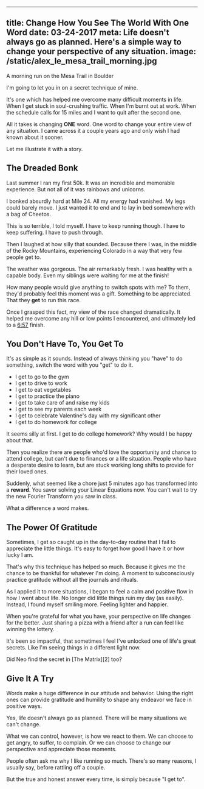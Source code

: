 ----
title: Change How You See The World With One Word
date: 03-24-2017
meta: Life doesn't always go as planned. Here's a simple way to change your perspective of any situation.
image: /static/alex_le_mesa_trail_morning.jpg
----

<amp-img class="pure-img center" src="/static/alex_le_mesa_trail_morning.jpg"
   alt="alex le mesa trail morning"
   layout="responsive"
   width=800
   height=469></amp-img>
</a>
<div class="separator">A morning run on the Mesa Trail in Boulder</div>

I'm going to let you in on a secret technique of mine.

It's one which has helped me overcome many difficult moments in life. When I get stuck in soul-crushing traffic. When I'm burnt out at work. When the schedule calls for 15 miles and I want to quit after the second one.

All it takes is changing **ONE** word. One word to change your entire view of any situation. I came across it a couple years ago and only wish I had known about it sooner.

Let me illustrate it with a story.

## The Dreaded Bonk ##

Last summer I ran my first 50k. It was an incredible and memorable experience. But not all of it was rainbows and unicorns.

I bonked absurdly hard at Mile 24. All my energy had vanished. My legs could barely move. I just wanted it to end and to lay in bed somewhere with a bag of Cheetos.

This is so terrible, I told myself. I have to keep running though. I have to keep suffering. I have to push through.

Then I laughed at how silly that sounded. Because there I was, in the middle of the Rocky Mountains, experiencing Colorado in a way that very few people get to.

The weather was gorgeous. The air remarkably fresh. I was healthy with a capable body. Even my siblings were waiting for me at the finish!

How many people would give anything to switch spots with me? To them, they'd probably feel this moment was a gift. Something to be appreciated. That they **get** to run this race.

Once I grasped this fact, my view of the race changed dramatically. It helped me overcome any hill or low points I encountered, and ultimately led to a [6:57][1] finish.

## You Don't Have To, You Get To ##

It's as simple as it sounds. Instead of always thinking you "have" to do something, switch the word with you "get" to do it.

* I get to go to the gym
* I get to drive to work
* I get to eat vegetables
* I get to practice the piano
* I get to take care of and raise my kids
* I get to see my parents each week
* I get to celebrate Valentine's day with my significant other
* I get to do homework for college

It seems silly at first. I get to do college homework? Why would I be happy about that.

Then you realize there are people who'd love the opportunity and chance to attend college, but can't due to finances or a life situation. People who have a desperate desire to learn, but are stuck working long shifts to provide for their loved ones.

Suddenly, what seemed like a chore just 5 minutes ago has transformed into a **reward**. You savor solving your Linear Equations now. You can't wait to try the new Fourier Transform you saw in class.

What a difference a word makes.

## The Power Of Gratitude ##

Sometimes, I get so caught up in the day-to-day routine that I fail to appreciate the little things. It's easy to forget how good I have it or how lucky I am.

That's why this technique has helped so much. Because it gives me the chance to be thankful for whatever I'm doing. A moment to subconsciously practice gratitude without all the journals and rituals.

As I applied it to more situations, I began to feel a calm and positive flow in how I went about life. No longer did little things ruin my day (as easily). Instead, I found myself smiling more. Feeling lighter and happier.

When you're grateful for what you have, your perspective on life changes for the better. Just sharing a pizza with a friend after a run can feel like winning the lottery.

It's been so impactful, that sometimes I feel I've unlocked one of life's great secrets. Like I'm seeing things in a different light now.

<amp-img class="pure-img center" src="/static/neo_matrix.gif"
   alt="neo matrix i am the one fight gif"
   layout="responsive"
   width=480
   height=205></amp-img>
</a>
<div class="separator">Did Neo find the secret in [The Matrix][2] too?</div>

## Give It A Try ##

Words make a huge difference in our attitude and behavior. Using the right ones can provide gratitude and humility to shape any endeavor we face in positive ways.

Yes, life doesn't always go as planned. There will be many situations we can't change.

What we can control, however, is how we react to them. We can choose to get angry, to suffer, to complain. Or we can choose to change our perspective and appreciate those moments.

People often ask me why I like running so much. There's so many reasons, I usually say, before rattling off a couple.

But the true and honest answer every time, is simply because "I get to".

[1]: http://ultrasignup.com/results_event.aspx?did=35808
[2]: http://www.imdb.com/title/tt0133093/
